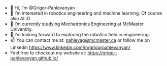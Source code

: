 - 👋 Hi, I’m @Grigor-Pahlevanyan
- 👀 I’m interested in robotics engineering and machine learning. Of course also AI :D
- 🌱 I’m currently studying Mechatronics Engineering at McMaster University.
- 💞️ I’m looking forward to exploring the robotics field in engineering.
- 📫 You can contact me at: pahlevag@mcmaster.ca or follow me on Linkedin https://www.linkedin.com/in/grigorpahlevanyan/
- Feel free to checkout my website at: https://grigor-pahlevanyan.github.io/
<!---
Grigor-Pahlevanyan/Grigor-Pahlevanyan is a ✨ special ✨ repository because its `README.md` (this file) appears on your GitHub profile.
You can click the Preview link to take a look at your changes.
--->
